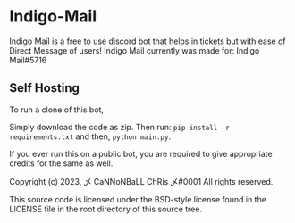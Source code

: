 # Indigo-Mail

Indigo Mail is a free to use discord bot that helps in tickets but with ease of Direct Message of users!
Indigo Mail currently was made for: Indigo Mail#5716

## Self Hosting
To run a clone of this bot,

Simply download the code as zip. Then run: `pip install -r requirements.txt` and then, `python main.py`.

If you ever run this on a public bot, you are required to give appropriate credits for the same as well.

Copyright (c) 2023, 乄 CaNNoNBaLL ChRis 乄#0001
All rights reserved.

This source code is licensed under the BSD-style license found in the
LICENSE file in the root directory of this source tree. 

